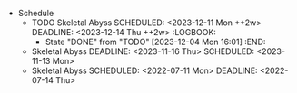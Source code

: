 - Schedule
	- TODO Skeletal Abyss 
	  SCHEDULED: <2023-12-11 Mon ++2w>
	  DEADLINE: <2023-12-14 Thu ++2w>
	  :LOGBOOK:
	  * State "DONE" from "TODO" [2023-12-04 Mon 16:01]
	  :END:
	- Skeletal Abyss
	  DEADLINE: <2023-11-16 Thu>
	  SCHEDULED: <2023-11-13 Mon>
	- Skeletal Abyss
	  SCHEDULED: <2022-07-11 Mon>
	  DEADLINE: <2022-07-14 Thu>